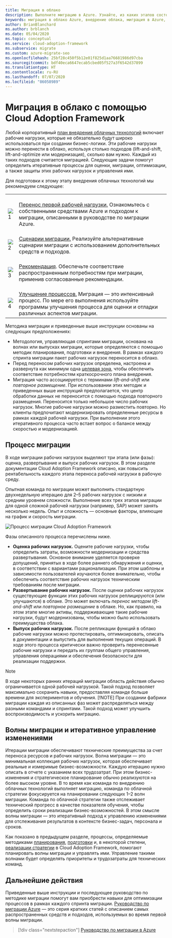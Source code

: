 ```yaml
---
title: Миграция в облако
description: Выполните миграцию в Azure. Узнайте, из каких этапов состоит этот процесс. Подготовьтесь к успешной миграции в Azure с помощью итеративных процессов оценки, переноса, оптимизации, защиты рабочих нагрузок и управления ими.
keywords: миграция в облако Azure, внедрение облака, миграция в Azure, lift-and-shift, волны миграции, планирование миграции, методика миграции, платформа для миграции в облако
author: BrianBlanchard
ms.author: brblanch
ms.date: 05/04/2020
ms.topic: conceptual
ms.service: cloud-adoption-framework
ms.subservice: migrate
ms.custom: azure-migrate-seo
ms.openlocfilehash: 25bf28c450f5b12e01f825d1aa76681986d97cba
ms.sourcegitcommit: bdf40eca6647ecab5cbed05f527a3f6542d37899
ms.translationtype: HT
ms.contentlocale: ru-RU
ms.lasthandoff: 07/07/2020
ms.locfileid: "86058989"
---
```

# <a name="cloud-migration-in-the-cloud-adoption-framework"></a>Миграция в облако с помощью Cloud Adoption Framework

Любой корпоративный [план внедрения облачных технологий](../plan/index.md) включает рабочие нагрузки, которые не обязательно будут широко использоваться при создании бизнес-логики. Эти рабочие нагрузки можно перенести в облако, используя столько подходов (lift-and-shift, lift-and-optimize или модернизация), сколько вам нужно. Каждый из таких подходов считается миграцией. Следующие задачи помогут определить итеративные процессы для оценки, миграции, оптимизации, а также защиты этих рабочих нагрузок и управления ими.

Для подготовки к этому этапу внедрения облачных технологий мы рекомендуем следующее:

<!-- markdownlint-disable MD033 -->

| | |
|---|---|
| <br> ![1](../_images/icons/1.png) | <br> [Перенос первой рабочей нагрузки.](./azure-migration-guide/index.md) Ознакомьтесь с собственными средствами Azure и подходом к миграции, описанными в руководстве по миграции Azure.                                |
| <br> ![2](../_images/icons/2.png) | <br> [Сценарии миграции.](./azure-best-practices/index.md) Реализуйте альтернативные сценарии миграции с использованием дополнительных средств и подходов.                                |
| <br> ![3](../_images/icons/3.png) | <br> [Рекомендация](./azure-best-practices/index.md). Обеспечьте соответствие распространенным потребностям при миграции, применив согласованные рекомендации.                                |
| <br> ![4](../_images/icons/4.png) | <br> [Улучшение процессов.](./migration-considerations/index.md) Миграция — это интенсивный процесс. По мере его выполнения используйте программы улучшения процесса для оценки и отладки различных аспектов миграции.                        |

<!-- markdownlint-enable MD033 -->

Методика миграции и приведенные выше инструкции основаны на следующих предположениях:

- Методология, управляющая спринтами миграции, основана на волнах или выпусках миграции, которые определяются с помощью методик планирования, подготовки и внедрения. В рамках каждого спринта миграции пакет рабочих нагрузок переносится в облако.
- Перед переносом рабочих нагрузок определена, настроена и развернута как минимум одна [целевая зона](../ready/index.md), чтобы обеспечить соответствие потребностям краткосрочного плана внедрения.
- Миграция часто ассоциируется с терминами _lift-and-shift_ или _повторное размещение_. При использовании этих методик и приведенных выше инструкций предполагается, что центр обработки данных не переносится с помощью подхода повторного размещения. Переносится только небольшое число рабочих нагрузок. Многие рабочие нагрузки можно разместить повторно. Но клиенты предпочитают модернизировать определенные ресурсы в рамках каждой рабочей нагрузки. При выполнении этого итеративного процесса часто встает вопрос о балансе между скоростью и модернизацией.

## <a name="migration-effort"></a>Процесс миграции

В ходе миграции рабочих нагрузок выделяют три этапа (или фазы): оценка, развертывание и выпуск рабочих нагрузок. В этом разделе документации Cloud Adoption Framework описано, как повысить рентабельность каждого этапа переноса рабочей нагрузки в рабочую среду.

Опытная команда по миграции может выполнить стандартную двухнедельную итерацию для 2–5 рабочих нагрузок с низким и средним уровнем сложности. Выполнение всех трех этапов миграции для одной сложной рабочей нагрузки (например, SAP) может занять несколько недель. Опыт и сложность — основные факторы, влияющие на график и скорость миграции.

![Процесс миграции Cloud Adoption Framework](../_images/migrate/methodology.png)

Фазы описанного процесса перечислены ниже.

- **Оценка рабочих нагрузок.** Оцените рабочие нагрузки, чтобы определить затраты, возможности модернизации и средства развертывания. Основное внимание уделяется проверке допущений, принятых в ходе более раннего обнаружения и оценки, в соответствии с вариантами рационализации. При этом шаблоны и зависимости пользователей изучаются более внимательно, чтобы обеспечить соответствие рабочих нагрузок техническим требованиям после миграции.
- **Развертывание рабочих нагрузок.** После оценки рабочих нагрузок существующие функции этих рабочих нагрузок реплицируются (или улучшаются) в облаке. Это может включать _перенос методом lift-and-shift_ или _повторное размещение_ в облаке. Но, как правило, на этом этапе многие активы, поддерживающие такие рабочие нагрузки, будут модернизованы, чтобы можно было использовать преимущества облака.
- **Выпуск рабочих нагрузок.** После репликации функций в облако рабочие нагрузки можно протестировать, оптимизировать, описать в документации и выпустить для выполнения текущих операций. В ходе этого процесса критически важно проверить перенесенные рабочие нагрузки и передать их группам общего управления, управления операциями и обеспечения безопасности для реализации поддержки.

> [!NOTE]
> В ходе некоторых ранних итераций миграции область действия обычно ограничивается одной рабочей нагрузкой. Такой подход позволяет максимально сохранить навыки, предоставляя команде больше времени для экспериментов и обучения.
> [!NOTE]
> При создании фабрики миграции каждая из описанных фаз может распределяться между разными командами и спринтами. Такой подход может улучшить воспроизводимость и ускорить миграцию.

## <a name="migration-waves-and-iterative-change-management"></a>Волны миграции и итеративное управление изменениями

Итерации миграции обеспечивают технические преимущества за счет переноса ресурсов и рабочих нагрузок. Волна миграции — это минимальная коллекция рабочих нагрузок, которая обеспечивает реальные и измеримые бизнес-возможности. Каждую итерацию нужно описать в отчете с указанием всех трудозатрат. При этом бизнес-изменения и стратегическое планирование обычно реализуются на более высоком уровне. В то время как команда по внедрению облачных технологий выполняет миграцию, команда по облачной стратегии фокусируется на планировании следующих 1–2 волн миграции. Команда по облачной стратегии также отслеживает технический прогресс в качестве показателя обучения, чтобы определить сроки реализации бизнес-возможностей. В этом смысле волны миграции — это итеративный подход к управлению изменениями для отслеживания результатов в контексте бизнес-задач, персонала и сроков.

Как показано в предыдущем разделе, процессы, определяемые методиками [планирования](../plan/index.md), [подготовки](../ready/index.md) и, в некоторой степени, [реализации стратегии](../strategy/index.md) в Cloud Adoption Framework, помогают планировать волны миграции и управлять ими. Управление такими волнами будет определять приоритеты и трудозатраты для технических команд.

## <a name="next-steps"></a>Дальнейшие действия

Приведенные выше инструкции и последующее руководство по методике миграции помогут вам приобрести навыки для оптимизации процессов в рамках каждого спринта миграции. [Руководство по миграции Azure](./azure-migration-guide/index.md) — это серия кратких статей с описанием самых распространенных средств и подходов, используемых во время первой волны миграции.

> [!div class="nextstepaction"]
> [Руководство по миграции в Azure](./azure-migration-guide/index.md)
